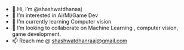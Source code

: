 - 👋 Hi, I’m @shashwatdhanaaj
- 👀 I’m interested in Ai/Ml/Game Dev
- 🌱 I’m currently learning Computer vision
- 💞️ I’m looking to collaborate on Machine Learning , computer vision, game development.
- 📫 Reach me @ shashwatdhanraaj@gmail.com

<!---
shashwatdhanaaj/shashwatdhanaaj is a ✨ special ✨ repository because its `README.md` (this file) appears on your GitHub profile.
You can click the Preview link to take a look at your changes.
--->
